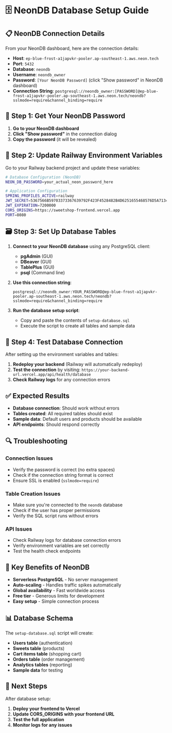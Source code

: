# 🗄️ NeonDB Database Setup Guide

## 📋 **NeonDB Connection Details**

From your NeonDB dashboard, here are the connection details:

- **Host**: `ep-blue-frost-a1japvkr-pooler.ap-southeast-1.aws.neon.tech`
- **Port**: `5432`
- **Database**: `neondb`
- **Username**: `neondb_owner`
- **Password**: `[Your NeonDB Password]` (click "Show password" in NeonDB dashboard)
- **Connection String**: `postgresql://neondb_owner:[PASSWORD]@ep-blue-frost-a1japvkr-pooler.ap-southeast-1.aws.neon.tech/neondb?sslmode=require&channel_binding=require`

## 🚀 **Step 1: Get Your NeonDB Password**

1. **Go to your NeonDB dashboard**
2. **Click "Show password"** in the connection dialog
3. **Copy the password** (it will be revealed)

## 🔧 **Step 2: Update Railway Environment Variables**

Go to your Railway backend project and update these variables:

```bash
# Database Configuration (NeonDB)
NEON_DB_PASSWORD=your_actual_neon_password_here

# Application Configuration
SPRING_PROFILES_ACTIVE=railway
JWT_SECRET=5367566B59703373367639792F423F4528482B4D6251655468576D5A71347437
JWT_EXPIRATION=7200000
CORS_ORIGINS=https://sweetshop-frontend.vercel.app
PORT=8080
```

## 🗃️ **Step 3: Set Up Database Tables**

1. **Connect to your NeonDB database** using any PostgreSQL client:
   - **pgAdmin** (GUI)
   - **DBeaver** (GUI)
   - **TablePlus** (GUI)
   - **psql** (Command line)

2. **Use this connection string**:
   ```
   postgresql://neondb_owner:YOUR_PASSWORD@ep-blue-frost-a1japvkr-pooler.ap-southeast-1.aws.neon.tech/neondb?sslmode=require&channel_binding=require
   ```

3. **Run the database setup script**:
   - Copy and paste the contents of `setup-database.sql`
   - Execute the script to create all tables and sample data

## 🧪 **Step 4: Test Database Connection**

After setting up the environment variables and tables:

1. **Redeploy your backend** (Railway will automatically redeploy)
2. **Test the connection** by visiting: `https://your-backend-url.vercel.app/api/health/database`
3. **Check Railway logs** for any connection errors

## ✅ **Expected Results**

- **Database connection**: Should work without errors
- **Tables created**: All required tables should exist
- **Sample data**: Default users and products should be available
- **API endpoints**: Should respond correctly

## 🔍 **Troubleshooting**

### **Connection Issues**
- Verify the password is correct (no extra spaces)
- Check if the connection string format is correct
- Ensure SSL is enabled (`sslmode=require`)

### **Table Creation Issues**
- Make sure you're connected to the `neondb` database
- Check if the user has proper permissions
- Verify the SQL script runs without errors

### **API Issues**
- Check Railway logs for database connection errors
- Verify environment variables are set correctly
- Test the health check endpoints

## 🎯 **Key Benefits of NeonDB**

- **Serverless PostgreSQL** - No server management
- **Auto-scaling** - Handles traffic spikes automatically
- **Global availability** - Fast worldwide access
- **Free tier** - Generous limits for development
- **Easy setup** - Simple connection process

## 📊 **Database Schema**

The `setup-database.sql` script will create:
- **Users table** (authentication)
- **Sweets table** (products)
- **Cart items table** (shopping cart)
- **Orders table** (order management)
- **Analytics tables** (reporting)
- **Sample data** for testing

## 🔄 **Next Steps**

After database setup:
1. **Deploy your frontend to Vercel**
2. **Update CORS_ORIGINS with your frontend URL**
3. **Test the full application**
4. **Monitor logs for any issues**
